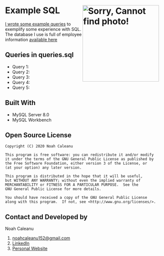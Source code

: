# Example SQL  <img align="right" alt="Sorry, Cannot find photo!" src="https://udemy-certificate.s3.amazonaws.com/image/UC-7d3b412e-c27e-4307-bc72-f4551fe5503a.jpg" height="250px" > 

[I wrote some example queries](https://github.com/caleanunoah/SQL_Example/blob/main/queries.sql) to exemplify some experience with SQL. The database I use is full of employee information [available here](https://www.dropbox.com/s/znmjrtlae6vt4zi/employees.sql?dl=0)

## Queries in queries.sql
* Query 1: 
* Query 2: 
* Query 3: 
* Query 4: 
* Query 5: 

## Built With
* MySQL Server 8.0
* MySQL Workbench 

## Open Source License

```
Copyright (C) 2020 Noah Caleanu

This program is free software: you can redistribute it and/or modify
it under the terms of the GNU General Public License as published by
the Free Software Foundation, either version 3 of the License, or
(at your option) any later version.

This program is distributed in the hope that it will be useful,
but WITHOUT ANY WARRANTY; without even the implied warranty of
MERCHANTABILITY or FITNESS FOR A PARTICULAR PURPOSE.  See the
GNU General Public License for more details.

You should have received a copy of the GNU General Public License
along with this program.  If not, see <http://www.gnu.org/licenses/>.
```

## Contact and Developed by

Noah Caleanu
  1. noahcaleanu152@gmail.com
  2. [LinkedIn](https://www.linkedin.com/in/noah-caleanu/) 
  3. [Personal Website](https://noah-caleanu.ca/)







